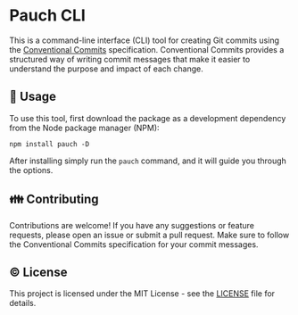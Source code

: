 # Pauch CLI

This is a command-line interface (CLI) tool for creating Git commits using the [Conventional Commits](https://www.conventionalcommits.org) specification. Conventional Commits provides a structured way of writing commit messages that make it easier to understand the purpose and impact of each change.

## 📃 Usage

To use this tool, first download the package as a development dependency from the Node package manager (NPM):

`npm install pauch -D`

After installing simply run the `pauch` command, and it will guide you through the options.


## 👪 Contributing

Contributions are welcome! If you have any suggestions or feature requests, please open an issue or submit a pull request. Make sure to follow the Conventional Commits specification for your commit messages.

## ©️ License

This project is licensed under the MIT License - see the [LICENSE](./license.txt) file for details.
